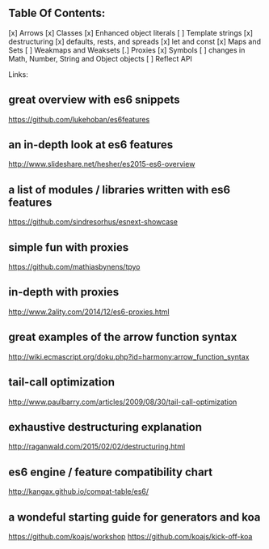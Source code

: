 ## Table Of Contents:

[x] Arrows
[x] Classes
[x] Enhanced object literals
[ ] Template strings
[x] destructuring
[x] defaults, rests, and spreads
[x] let and const
[x] Maps and Sets
[ ] Weakmaps and Weaksets
[.] Proxies
[x] Symbols
[ ] changes in Math, Number, String and Object objects
[ ] Reflect API



Links:

## great overview with es6 snippets
https://github.com/lukehoban/es6features

## an in-depth look at es6 features
http://www.slideshare.net/hesher/es2015-es6-overview

## a list of modules / libraries written with es6 features
https://github.com/sindresorhus/esnext-showcase

## simple fun with proxies
https://github.com/mathiasbynens/tpyo

## in-depth with proxies
http://www.2ality.com/2014/12/es6-proxies.html

## great examples of the arrow function syntax
http://wiki.ecmascript.org/doku.php?id=harmony:arrow_function_syntax

## tail-call optimization
http://www.paulbarry.com/articles/2009/08/30/tail-call-optimization

## exhaustive destructuring explanation
http://raganwald.com/2015/02/02/destructuring.html

## es6 engine / feature compatibility chart
http://kangax.github.io/compat-table/es6/

## a wondeful starting guide for generators and koa
https://github.com/koajs/workshop
https://github.com/koajs/kick-off-koa

